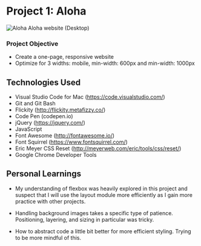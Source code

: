 # Project 1: Aloha

![Aloha](https://github.com/soniasophia/aloha-website/blob/master/Aloha-Website-01.png)
Aloha website (Desktop)

### Project Objective
- Create a one-page, responsive website
- Optimize for 3 widths: mobile, min-width: 600px and min-width: 1000px

## Technologies Used
- Visual Studio Code for Mac (https://code.visualstudio.com/)
- Git and Git Bash
- Flickity (http://flickity.metafizzy.co/)
- Code Pen (codepen.io)
- jQuery (https://jquery.com/)
- JavaScript
- Font Awesome (http://fontawesome.io/)
- Font Squirrel (https://www.fontsquirrel.com/)
- Eric Meyer CSS Reset (http://meyerweb.com/eric/tools/css/reset/)
- Google Chrome Developer Tools



## Personal Learnings
- My understanding of flexbox was heavily explored in this project and suspect that I will use the layout module more efficiently as I gain more practice with other projects.

- Handling background images takes a specific type of patience. Positioning, layering, and sizing in particular was tricky.

- How to abstract code a little bit better for more efficient styling. Trying to be more mindful of this.
